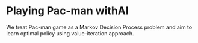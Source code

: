 # Playing Pac-man withAI
We treat Pac-man game as a Markov Decision Process problem and aim to learn optimal policy using value-iteration approach.
